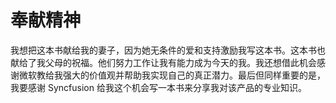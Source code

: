 # 奉献精神

我想把这本书献给我的妻子，因为她无条件的爱和支持激励我写这本书。这本书也献给了我父母的祝福。他们努力工作让我有能力成为今天的我。我还想借此机会感谢微软教给我强大的价值观并帮助我实现自己的真正潜力。最后但同样重要的是，我要感谢 Syncfusion 给我这个机会写一本书来分享我对该产品的专业知识。